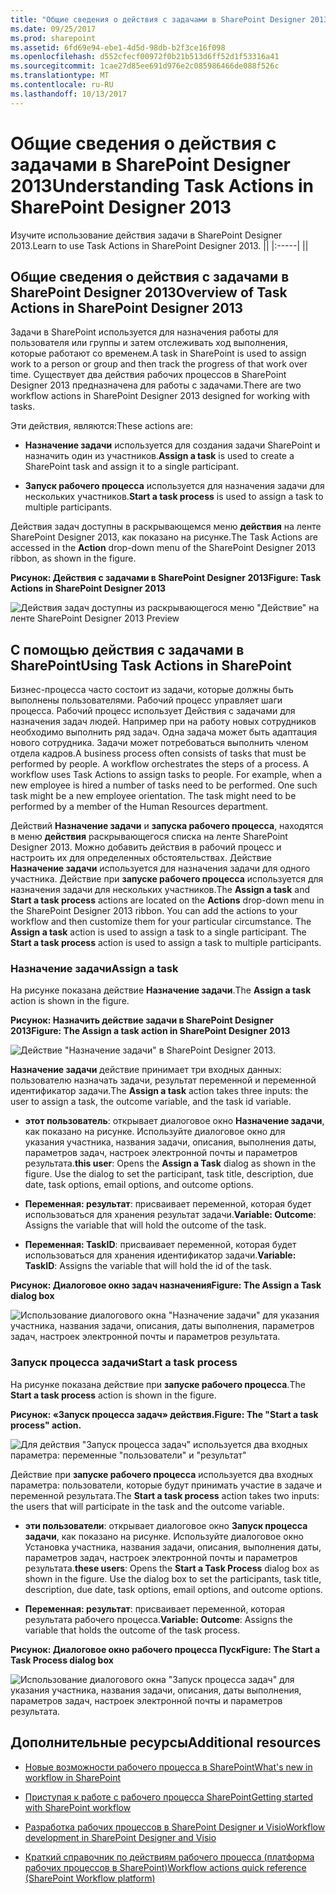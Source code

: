 ```yaml
---
title: "Общие сведения о действия с задачами в SharePoint Designer 2013"
ms.date: 09/25/2017
ms.prod: sharepoint
ms.assetid: 6fd69e94-ebe1-4d5d-98db-b2f3ce16f098
ms.openlocfilehash: d552cfecf00972f0b21b513d6ff52d1f53316a41
ms.sourcegitcommit: 1cae27d85ee691d976e2c085986466de088f526c
ms.translationtype: MT
ms.contentlocale: ru-RU
ms.lasthandoff: 10/13/2017
---
```

# <a name="understanding-task-actions-in-sharepoint-designer-2013"></a><span data-ttu-id="41ab4-102">Общие сведения о действия с задачами в SharePoint Designer 2013</span><span class="sxs-lookup"><span data-stu-id="41ab4-102">Understanding Task Actions in SharePoint Designer 2013</span></span>
<span data-ttu-id="41ab4-103">Изучите использование действия задачи в SharePoint Designer 2013.</span><span class="sxs-lookup"><span data-stu-id="41ab4-103">Learn to use Task Actions in SharePoint Designer 2013.</span></span>
||
|:-----|
||
   

## <a name="overview-of-task-actions-in-sharepoint-designer-2013"></a><span data-ttu-id="41ab4-104">Общие сведения о действия с задачами в SharePoint Designer 2013</span><span class="sxs-lookup"><span data-stu-id="41ab4-104">Overview of Task Actions in SharePoint Designer 2013</span></span>
<span data-ttu-id="41ab4-105"><a name="section1"> </a></span><span class="sxs-lookup"><span data-stu-id="41ab4-105"></span></span>

<span data-ttu-id="41ab4-106">Задачи в SharePoint используется для назначения работы для пользователя или группы и затем отслеживать ход выполнения, которые работают со временем.</span><span class="sxs-lookup"><span data-stu-id="41ab4-106">A task in SharePoint is used to assign work to a person or group and then track the progress of that work over time.</span></span> <span data-ttu-id="41ab4-107">Существует два действия рабочих процессов в SharePoint Designer 2013 предназначена для работы с задачами.</span><span class="sxs-lookup"><span data-stu-id="41ab4-107">There are two workflow actions in SharePoint Designer 2013 designed for working with tasks.</span></span>
  
    
    
<span data-ttu-id="41ab4-108">Эти действия, являются:</span><span class="sxs-lookup"><span data-stu-id="41ab4-108">These actions are:</span></span>
  
    
    

- <span data-ttu-id="41ab4-109">**Назначение задачи** используется для создания задачи SharePoint и назначить один из участников.</span><span class="sxs-lookup"><span data-stu-id="41ab4-109">**Assign a task** is used to create a SharePoint task and assign it to a single participant.</span></span>
    
  
- <span data-ttu-id="41ab4-110">**Запуск рабочего процесса** используется для назначения задачи для нескольких участников.</span><span class="sxs-lookup"><span data-stu-id="41ab4-110">**Start a task process** is used to assign a task to multiple participants.</span></span>
    
  
<span data-ttu-id="41ab4-111">Действия задач доступны в раскрывающемся меню **действия** на ленте SharePoint Designer 2013, как показано на рисунке.</span><span class="sxs-lookup"><span data-stu-id="41ab4-111">The Task Actions are accessed in the **Action** drop-down menu of the SharePoint Designer 2013 ribbon, as shown in the figure.</span></span>
  
    
    

<span data-ttu-id="41ab4-112">**Рисунок: Действия с задачами в SharePoint Designer 2013**</span><span class="sxs-lookup"><span data-stu-id="41ab4-112">**Figure: Task Actions in SharePoint Designer 2013**</span></span>

  
    
    

  
    
    
![Действия задач доступны из раскрывающегося меню "Действие" на ленте SharePoint Designer 2013 Preview](../images/spd15-TaskActions1.png)
  
    
    

  
    
    

  
    
    

## <a name="using-task-actions-in-sharepoint"></a><span data-ttu-id="41ab4-114">С помощью действия с задачами в SharePoint</span><span class="sxs-lookup"><span data-stu-id="41ab4-114">Using Task Actions in SharePoint</span></span>
<span data-ttu-id="41ab4-115"><a name="section2"> </a></span><span class="sxs-lookup"><span data-stu-id="41ab4-115"></span></span>

<span data-ttu-id="41ab4-p102">Бизнес-процесса часто состоит из задачи, которые должны быть выполнены пользователями. Рабочий процесс управляет шаги процесса. Рабочий процесс использует Действия с задачами для назначения задач людей. Например при на работу новых сотрудников необходимо выполнить ряд задач. Одна задача может быть адаптация нового сотрудника. Задачи может потребоваться выполнить членом отдела кадров.</span><span class="sxs-lookup"><span data-stu-id="41ab4-p102">A business process often consists of tasks that must be performed by people. A workflow orchestrates the steps of a process. A workflow uses Task Actions to assign tasks to people. For example, when a new employee is hired a number of tasks need to be performed. One such task might be a new employee orientation. The task might need to be performed by a member of the Human Resources department.</span></span>
  
    
    
<span data-ttu-id="41ab4-p103">Действий **Назначение задачи** и **запуска рабочего процесса**, находятся в меню **действия** раскрывающегося списка на ленте SharePoint Designer 2013. Можно добавить действия в рабочий процесс и настроить их для определенных обстоятельствах. Действие **Назначение задачи** используется для назначения задачи для одного участника. Действие при **запуске рабочего процесса** используется для назначения задачи для нескольких участников.</span><span class="sxs-lookup"><span data-stu-id="41ab4-p103">The **Assign a task** and **Start a task process** actions are located on the **Actions** drop-down menu in the SharePoint Designer 2013 ribbon. You can add the actions to your workflow and then customize them for your particular circumstance. The **Assign a task** action is used to assign a task to a single participant. The **Start a task process** action is used to assign a task to multiple participants.</span></span>
  
    
    

### <a name="assign-a-task"></a><span data-ttu-id="41ab4-126">Назначение задачи</span><span class="sxs-lookup"><span data-stu-id="41ab4-126">Assign a task</span></span>

<span data-ttu-id="41ab4-127">На рисунке показана действие **Назначение задачи**.</span><span class="sxs-lookup"><span data-stu-id="41ab4-127">The **Assign a task** action is shown in the figure.</span></span>
  
    
    

<span data-ttu-id="41ab4-128">**Рисунок: Назначить действие задачи в SharePoint Designer 2013**</span><span class="sxs-lookup"><span data-stu-id="41ab4-128">**Figure: The Assign a task action in SharePoint Designer 2013**</span></span>

  
    
    

  
    
    
![Действие "Назначение задачи" в SharePoint Designer 2013.](../images/SPD15-TaskActions2.png)
  
    
    

  
    
    

  
    
    
<span data-ttu-id="41ab4-130">**Назначение задачи** действие принимает три входных данных: пользователю назначать задачи, результат переменной и переменной идентификатор задачи.</span><span class="sxs-lookup"><span data-stu-id="41ab4-130">The **Assign a task** action takes three inputs: the user to assign a task, the outcome variable, and the task id variable.</span></span>
  
    
    

- <span data-ttu-id="41ab4-p104">**этот пользователь**: открывает диалоговое окно **Назначение задачи**, как показано на рисунке. Используйте диалоговое окно для указания участника, названия задачи, описания, выполнения даты, параметров задач, настроек электронной почты и параметров результата.</span><span class="sxs-lookup"><span data-stu-id="41ab4-p104">**this user**: Opens the **Assign a Task** dialog as shown in the figure. Use the dialog to set the participant, task title, description, due date, task options, email options, and outcome options.</span></span>
    
  
- <span data-ttu-id="41ab4-133">**Переменная: результат**: присваивает переменной, которая будет использоваться для хранения результат задачи.</span><span class="sxs-lookup"><span data-stu-id="41ab4-133">**Variable: Outcome**: Assigns the variable that will hold the outcome of the task.</span></span>
    
  
- <span data-ttu-id="41ab4-134">**Переменная: TaskID**: присваивает переменной, которая будет использоваться для хранения идентификатор задачи.</span><span class="sxs-lookup"><span data-stu-id="41ab4-134">**Variable: TaskID**: Assigns the variable that will hold the id of the task.</span></span>
    
  

<span data-ttu-id="41ab4-135">**Рисунок: Диалоговое окно задач назначения**</span><span class="sxs-lookup"><span data-stu-id="41ab4-135">**Figure: The Assign a Task dialog box**</span></span>

  
    
    

  
    
    
![Использование диалогового окна "Назначение задачи" для указания участника, названия задачи, описания, даты выполнения, параметров задач, настроек электронной почты и параметров результата.](../images/SPD15-TaskActions3.png)
  
    
    

  
    
    

  
    
    

### <a name="start-a-task-process"></a><span data-ttu-id="41ab4-137">Запуск процесса задачи</span><span class="sxs-lookup"><span data-stu-id="41ab4-137">Start a task process</span></span>

<span data-ttu-id="41ab4-138">На рисунке показана действие при **запуске рабочего процесса**.</span><span class="sxs-lookup"><span data-stu-id="41ab4-138">The **Start a task process** action is shown in the figure.</span></span>
  
    
    

<span data-ttu-id="41ab4-139">**Рисунок: «Запуск процесса задач» действия.**</span><span class="sxs-lookup"><span data-stu-id="41ab4-139">**Figure: The "Start a task process" action.**</span></span>

  
    
    

  
    
    
![Для действия "Запуск процесса задач" используется два входных параметра: переменные "пользователи" и "результат"](../images/SPD15-TaskActions4.png)
  
    
    

  
    
    

  
    
    
<span data-ttu-id="41ab4-141">Действие при **запуске рабочего процесса** используется два входных параметра: пользователи, которые будут принимать участие в задаче и переменной результата.</span><span class="sxs-lookup"><span data-stu-id="41ab4-141">The **Start a task process** action takes two inputs: the users that will participate in the task and the outcome variable.</span></span>
  
    
    

- <span data-ttu-id="41ab4-p105">**эти пользователи**: открывает диалоговое окно **Запуск процесса задачи**, как показано на рисунке. Используйте диалоговое окно Установка участника, названия задачи, описания, выполнения даты, параметров задач, настроек электронной почты и параметров результата.</span><span class="sxs-lookup"><span data-stu-id="41ab4-p105">**these users**: Opens the **Start a Task Process** dialog box as shown in the figure. Use the dialog box to set the participants, task title, description, due date, task options, email options, and outcome options.</span></span>
    
  
- <span data-ttu-id="41ab4-144">**Переменная: результат**: присваивает переменной, которая результата рабочего процесса.</span><span class="sxs-lookup"><span data-stu-id="41ab4-144">**Variable: Outcome**: Assigns the variable that holds the outcome of the task process.</span></span>
    
  

<span data-ttu-id="41ab4-145">**Рисунок: Диалоговое окно рабочего процесса Пуск**</span><span class="sxs-lookup"><span data-stu-id="41ab4-145">**Figure: The Start a Task Process dialog box**</span></span>

  
    
    

  
    
    
![Использование диалогового окна "Запуск процесса задач" для указания участника, названия задачи, описания, даты выполнения, параметров задач, настроек электронной почты и параметров результата.](../images/SPD15-TaskActions5.png)
  
    
    

  
    
    

  
    
    

## <a name="additional-resources"></a><span data-ttu-id="41ab4-147">Дополнительные ресурсы</span><span class="sxs-lookup"><span data-stu-id="41ab4-147">Additional resources</span></span>
<span data-ttu-id="41ab4-148"><a name="bk_addresources"> </a></span><span class="sxs-lookup"><span data-stu-id="41ab4-148"></span></span>


-  [<span data-ttu-id="41ab4-149">Новые возможности рабочего процесса в SharePoint</span><span class="sxs-lookup"><span data-stu-id="41ab4-149">What's new in workflow in SharePoint</span></span>](http://msdn.microsoft.com/library/6ab8a28b-fa2f-4530-8b55-a7f663bf15ea.aspx)
    
  
-  [<span data-ttu-id="41ab4-150">Приступая к работе с рабочего процесса SharePoint</span><span class="sxs-lookup"><span data-stu-id="41ab4-150">Getting started with SharePoint workflow</span></span>](http://msdn.microsoft.com/library/cc73be76-a329-449f-90ab-86822b1c2ee8.aspx)
    
  
-  [<span data-ttu-id="41ab4-151">Разработка рабочих процессов в SharePoint Designer и Visio</span><span class="sxs-lookup"><span data-stu-id="41ab4-151">Workflow development in SharePoint Designer and Visio</span></span>](workflow-development-in-sharepoint-designer-and-visio.md)
    
  
-  [<span data-ttu-id="41ab4-152">Краткий справочник по действиям рабочего процесса (платформа рабочих процессов в SharePoint)</span><span class="sxs-lookup"><span data-stu-id="41ab4-152">Workflow actions quick reference (SharePoint Workflow platform)</span></span>](workflow-actions-quick-reference-sharepoint-workflow-platform.md)
    
  

  
    
    

